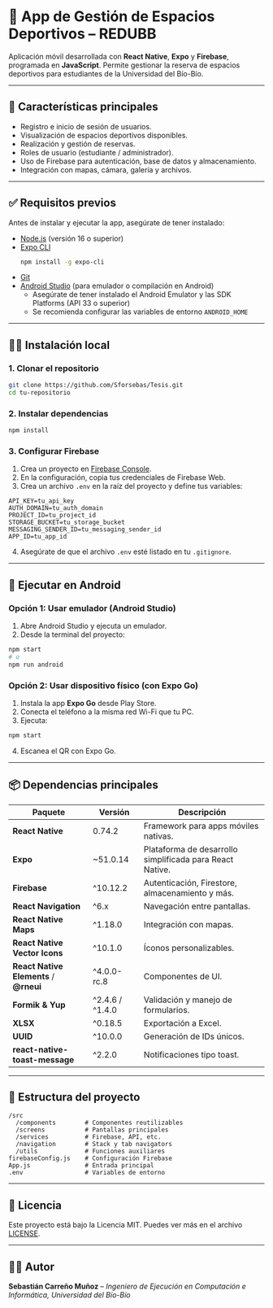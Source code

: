 
# 📱 App de Gestión de Espacios Deportivos – REDUBB

Aplicación móvil desarrollada con **React Native**, **Expo** y **Firebase**, programada en **JavaScript**. Permite gestionar la reserva de espacios deportivos para estudiantes de la Universidad del Bío-Bío.

---

## 🚀 Características principales

- Registro e inicio de sesión de usuarios.
- Visualización de espacios deportivos disponibles.
- Realización y gestión de reservas.
- Roles de usuario (estudiante / administrador).
- Uso de Firebase para autenticación, base de datos y almacenamiento.
- Integración con mapas, cámara, galería y archivos.

---

## ✅ Requisitos previos

Antes de instalar y ejecutar la app, asegúrate de tener instalado:

- [Node.js](https://nodejs.org/) (versión 16 o superior)
- [Expo CLI](https://docs.expo.dev/get-started/installation/)
  ```bash
  npm install -g expo-cli
  ```
- [Git](https://git-scm.com/)
- [Android Studio](https://developer.android.com/studio) (para emulador o compilación en Android)
  - Asegúrate de tener instalado el Android Emulator y las SDK Platforms (API 33 o superior)
  - Se recomienda configurar las variables de entorno `ANDROID_HOME`

---

## 🧑‍💻 Instalación local

### 1. Clonar el repositorio

```bash
git clone https://github.com/Sforsebas/Tesis.git
cd tu-repositorio
```

### 2. Instalar dependencias

```bash
npm install
```

### 3. Configurar Firebase

1. Crea un proyecto en [Firebase Console](https://console.firebase.google.com/).
2. En la configuración, copia tus credenciales de Firebase Web.
3. Crea un archivo `.env` en la raíz del proyecto y define tus variables:

```
API_KEY=tu_api_key
AUTH_DOMAIN=tu_auth_domain
PROJECT_ID=tu_project_id
STORAGE_BUCKET=tu_storage_bucket
MESSAGING_SENDER_ID=tu_messaging_sender_id
APP_ID=tu_app_id
```

4. Asegúrate de que el archivo `.env` esté listado en tu `.gitignore`.

---

## 🤖 Ejecutar en Android

### Opción 1: Usar emulador (Android Studio)

1. Abre Android Studio y ejecuta un emulador.
2. Desde la terminal del proyecto:

```bash
npm start
# o
npm run android
```

### Opción 2: Usar dispositivo físico (con Expo Go)

1. Instala la app **Expo Go** desde Play Store.
2. Conecta el teléfono a la misma red Wi-Fi que tu PC.
3. Ejecuta:

```bash
npm start
```

4. Escanea el QR con Expo Go.

---

## 📦 Dependencias principales

| Paquete | Versión | Descripción |
|--------|---------|-------------|
| **React Native** | 0.74.2 | Framework para apps móviles nativas. |
| **Expo** | ~51.0.14 | Plataforma de desarrollo simplificada para React Native. |
| **Firebase** | ^10.12.2 | Autenticación, Firestore, almacenamiento y más. |
| **React Navigation** | ^6.x | Navegación entre pantallas. |
| **React Native Maps** | ^1.18.0 | Integración con mapas. |
| **React Native Vector Icons** | ^10.1.0 | Íconos personalizables. |
| **React Native Elements** / **@rneui** | ^4.0.0-rc.8 | Componentes de UI. |
| **Formik & Yup** | ^2.4.6 / ^1.4.0 | Validación y manejo de formularios. |
| **XLSX** | ^0.18.5 | Exportación a Excel. |
| **UUID** | ^10.0.0 | Generación de IDs únicos. |
| **react-native-toast-message** | ^2.2.0 | Notificaciones tipo toast. |

---

## 📁 Estructura del proyecto

```
/src
  /components        # Componentes reutilizables
  /screens           # Pantallas principales
  /services          # Firebase, API, etc.
  /navigation        # Stack y tab navigators
  /utils             # Funciones auxiliares
firebaseConfig.js    # Configuración Firebase
App.js               # Entrada principal
.env                 # Variables de entorno
```

---

## 📄 Licencia

Este proyecto está bajo la Licencia MIT. Puedes ver más en el archivo [LICENSE](LICENSE).

---

## 👨‍💻 Autor

**Sebastián Carreño Muñoz** – _Ingeniero de Ejecución en Computación e Informática, Universidad del Bío-Bío_
